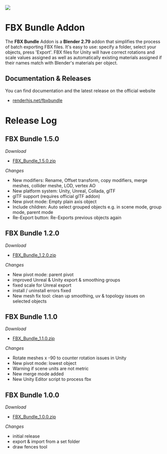 

![](https://farm2.staticflickr.com/1775/43061827304_ef4d3f99be_o.png)

# FBX Bundle Addon #

The **FBX Bundle** Addon is a **Blender 2.79** addon that simplifies the process of batch exporting FBX files. It's easy to use: specify a folder, select your objects, press 'Export'. FBX files for Unity will have correct rotations and scale values assigned as well as automatically existing materials assigned if their names match with Blender's materials per object.

## Documentation & Releases ##
You can find documentation and the latest release on the official website
* [renderhjs.net/fbxbundle](http://renderhjs.net/fbxbundle)


# Release Log #

## FBX Bundle 1.5.0 ##

*Download*

* [FBX_Bundle_1.5.0.zip](http://renderhjs.net/fbxbundle/download/FBX_Bundle_1.5.0.zip)

*Changes*

* New modifiers: Rename, Offset transform, copy modifiers, merge meshes, collider meshe, LOD, vertex AO
* New platform system: Unity, Unreal, Collada, glTF
* glTF support (requires official glTF addon)
* New pivot mode: Empty plain axis object
* Include children: Auto select grouped objects e.g. in scene mode, group mode, parent mode
* Re-Export button: Re-Exports previous objects again

## FBX Bundle 1.2.0 ##

*Download*

* [FBX_Bundle_1.2.0.zip](http://renderhjs.net/fbxbundle/download/FBX_Bundle_1.2.0.zip)

*Changes*

* New pivot mode: parent pivot
* improved Unreal & Unity export & smoothing groups
* fixed scale for Unreal export
* install / uninstall errors fixed
* New mesh fix tool: clean up smoothing, uv & topology issues on selected objects

## FBX Bundle 1.1.0 ##

*Download*

* [FBX_Bundle_1.1.0.zip](http://renderhjs.net/fbxbundle/download/FBX_Bundle_1.1.0.zip)

*Changes*

* Rotate meshes x -90 to counter rotation issues in Unity
* New pivot mode: lowest object
* Warning if scene units are not metric
* New merge mode added
* New Unity Editor script to process fbx 

## FBX Bundle 1.0.0 ##

*Download*

* [FBX_Bundle_1.0.0.zip](http://renderhjs.net/fbxbundle/download/FBX_Bundle_1.0.0.zip)

*Changes*

* initial release
* export & import from a set folder
* draw fences tool